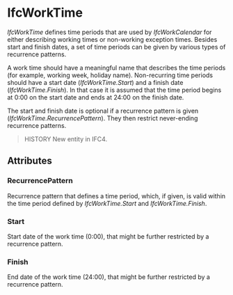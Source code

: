 # IfcWorkTime

_IfcWorkTime_ defines time periods that are used by _IfcWorkCalendar_ for either describing working times or non-working exception times. Besides start and finish dates, a set of time periods can be given by various types of recurrence patterns.
<!-- end of short definition -->


A work time should have a meaningful name that describes the time periods (for example, working week, holiday name). Non-recurring time periods should have a start date (_IfcWorkTime.Start_) and a finish date (_IfcWorkTime.Finish_). In that case it is assumed that the time period begins at 0:00 on the start date and ends at 24:00 on the finish date.

The start and finish date is optional if a recurrence pattern is given (_IfcWorkTime.RecurrencePattern_). They then restrict never-ending recurrence patterns.

> HISTORY New entity in IFC4.

## Attributes

### RecurrencePattern
Recurrence pattern that defines a time period, which, if given, is
  valid within the time period defined by
  _IfcWorkTime.Start_ and _IfcWorkTime.Finish_.

### Start
Start date of the work time (0:00), that might be further
  restricted by a recurrence pattern.

### Finish
End date of the work time (24:00), that might be further
  restricted by a recurrence pattern.
